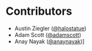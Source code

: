 # Contributors

- Austin Ziegler ([@halostatue][@halostatue])
- Adam Scott ([@adamscott][@adamscott])
- Anay Nayak ([@anaynayak][@anaynayak])]

[@halostatue]: https://github.com/halostatue
[@adamscott]: https://github.com/adamscott
[@anaynayak]: https://github.com/anaynayak
